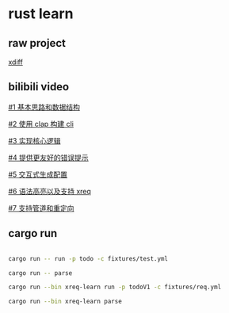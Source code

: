 # rust learn

## raw project

[xdiff](https://github.com/Tubitv/xdiff)

## bilibili video

[#1 基本思路和数据结构](https://www.bilibili.com/video/BV1dG4y167M9)

[#2 使用 clap 构建 cli](https://www.bilibili.com/video/BV1kB4y1g7yT)

[#3 实现核心逻辑](https://www.bilibili.com/video/BV1ra41137Ar)

[#4 提供更友好的错误提示](https://www.bilibili.com/video/BV1iY4y1M7bj)

[#5 交互式生成配置](https://www.bilibili.com/video/BV18K411f7T9)

[#6 语法高亮以及支持 xreq](https://www.bilibili.com/video/BV1Zd4y1u7oG)

[#7 支持管道和重定向](https://www.bilibili.com/video/BV1VG4y1B7Kx)

## cargo run

``` bash

cargo run -- run -p todo -c fixtures/test.yml

cargo run -- parse

cargo run --bin xreq-learn run -p todoV1 -c fixtures/req.yml

cargo run --bin xreq-learn parse

```
